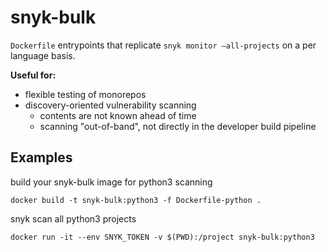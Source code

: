 # snyk-bulk

`Dockerfile` entrypoints that replicate `snyk monitor —all-projects` on a per language basis.

__Useful for:__
* flexible testing of monorepos
* discovery-oriented vulnerability scanning
  * contents are not known ahead of time
  * scanning "out-of-band", not directly in the developer build pipeline

## Examples
build your snyk-bulk image for python3 scanning

`docker build -t snyk-bulk:python3 -f Dockerfile-python .`

snyk scan all python3 projects

`docker run -it --env SNYK_TOKEN -v $(PWD):/project snyk-bulk:python3`
